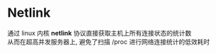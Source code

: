  Netlink
===========
通过 linux 内核 **netlink** 协议直接获取主机上所有连接状态的统计数  
从而在超高并发服务器上, 避免了扫描 /proc 进行网络连接统计的低效耗时
